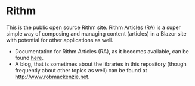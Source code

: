 # Rithm
This is the public open source Rithm site.  Rithm Articles (RA) is a super simple way of composing and managing content (articles) in a Blazor site with potential for other applications as well.

* Documentation for Rithm Articles (RA), as it becomes available, can be found [here](https://blackjacketmack.github.io/Rithm/).
* A blog, that is sometimes about the libraries in this repository (though frequently about other topics as well) can be found at http://www.robmackenzie.net.

